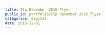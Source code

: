 ```yaml
---
title: Tlp December 2016 Flyer
public_id: portfolio/tlp_december_2016_flyer
categories: digital
date: 2016-12-01
---
```

